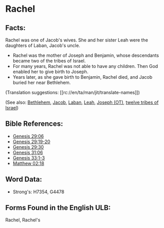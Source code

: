# Rachel

## Facts:

Rachel was one of Jacob's wives. She and her sister Leah were the daughters of Laban, Jacob's uncle.

* Rachel was the mother of Joseph and Benjamin, whose descendants became two of the tribes of Israel.
* For many years, Rachel was not able to have any children. Then God enabled her to give birth to Joseph.
* Years later, as she gave birth to Benjamin, Rachel died, and Jacob buried her near Bethlehem.

(Translation suggestions: [[rc://en/ta/man/jit/translate-names]])

(See also: [Bethlehem](../names/bethlehem.md), [Jacob](../names/jacob.md), [Laban](../names/laban.md), [Leah](../names/leah.md), [Joseph (OT)](../names/josephot.md), [twelve tribes of Israel](../other/12tribesofisrael.md))

## Bible References:

* [Genesis 29:06](rc://en/tn/help/gen/29/06)
* [Genesis 29:19-20](rc://en/tn/help/gen/29/19)
* [Genesis 29:30](rc://en/tn/help/gen/29/30)
* [Genesis 31:06](rc://en/tn/help/gen/31/06)
* [Genesis 33:1-3](rc://en/tn/help/gen/33/01)
* [Matthew 02:18](rc://en/tn/help/mat/02/18)

## Word Data:

* Strong's: H7354, G4478

## Forms Found in the English ULB:

Rachel, Rachel's
